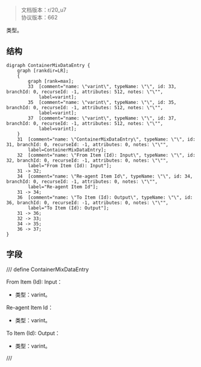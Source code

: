 # <!-- md:samp ContainerMixDataEntry -->

> 文档版本：r/20_u7<br/>协议版本：662

<!-- md:samp ContainerMixDataEntry -->类型。

## 结构

```viz
digraph ContainerMixDataEntry {
	graph [rankdir=LR];
	{
		graph [rank=max];
		33	[comment="name: \"varint\", typeName: \"\", id: 33, branchId: 0, recurseId: -1, attributes: 512, notes: \"\"",
			label=varint];
		35	[comment="name: \"varint\", typeName: \"\", id: 35, branchId: 0, recurseId: -1, attributes: 512, notes: \"\"",
			label=varint];
		37	[comment="name: \"varint\", typeName: \"\", id: 37, branchId: 0, recurseId: -1, attributes: 512, notes: \"\"",
			label=varint];
	}
	31	[comment="name: \"ContainerMixDataEntry\", typeName: \"\", id: 31, branchId: 0, recurseId: -1, attributes: 0, notes: \"\"",
		label=ContainerMixDataEntry];
	32	[comment="name: \"From Item (Id): Input\", typeName: \"\", id: 32, branchId: 0, recurseId: -1, attributes: 0, notes: \"\"",
		label="From Item (Id): Input"];
	31 -> 32;
	34	[comment="name: \"Re-agent Item Id\", typeName: \"\", id: 34, branchId: 0, recurseId: -1, attributes: 0, notes: \"\"",
		label="Re-agent Item Id"];
	31 -> 34;
	36	[comment="name: \"To Item (Id): Output\", typeName: \"\", id: 36, branchId: 0, recurseId: -1, attributes: 0, notes: \"\"",
		label="To Item (Id): Output"];
	31 -> 36;
	32 -> 33;
	34 -> 35;
	36 -> 37;
}

```

## 字段

/// define
ContainerMixDataEntry

From Item (Id): Input：<!-- md:samp varint -->

- 类型：varint。

Re-agent Item Id：<!-- md:samp varint -->

- 类型：varint。

To Item (Id): Output：<!-- md:samp varint -->

- 类型：varint。


///
